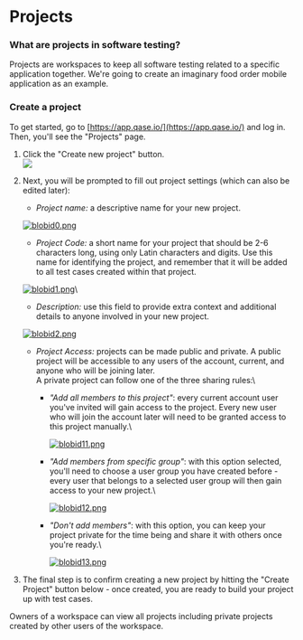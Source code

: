 # Projects

### What are projects in software testing?

Projects are workspaces to keep all software testing related to a specific application together. We're going to create an imaginary food order mobile application as an example.

### Create a project

To get started, go to [https://app.qase.io/](https://app.qase.io/) and log in. Then, you'll see the "Projects" page.

1. Click the "Create new project" button.\
   [![](https://qase.intercom-attachments-7.com/i/o/595207077/5804637ffdce015bf77054b6/1156RUrKI2Z6xC0wTQ6dtlULfWtTmN6h2TZ3A0q03433ZuxfK23Lc0GHO2SPp-EARa7Er145NMtFCEgCdloKK-kgV-InHBtlXoEiDeVDGQ4xWnF71BFCX5HlG7-086mCp8T5jC9yiNLb\_xSChgq4KXEOdDYwFRvt4SV-hGkl3qiO2nQNjSnyQg0KOg)](https://qase.intercom-attachments-7.com/i/o/595207077/5804637ffdce015bf77054b6/1156RUrKI2Z6xC0wTQ6dtlULfWtTmN6h2TZ3A0q03433ZuxfK23Lc0GHO2SPp-EARa7Er145NMtFCEgCdloKK-kgV-InHBtlXoEiDeVDGQ4xWnF71BFCX5HlG7-086mCp8T5jC9yiNLb\_xSChgq4KXEOdDYwFRvt4SV-hGkl3qiO2nQNjSnyQg0KOg)
2.  Next, you will be prompted to fill out project settings (which can also be edited later):

    * _Project name:_ a descriptive name for your new project.



    [![blobid0.png](https://qase.intercom-attachments-7.com/i/o/595207082/219ca712eb9810749446a00e/Ezv39WYjWhHEVl9SDhxtawcHpnjiPigfhmkJoTHYxcOPM1MnLnUXVzLx4Cni8ypeJiewLn4cIZrSHcDG06QOWmBv9fwS3zUQYtmcz-UlKdWFmUiyM4PY6y0KM5W90I18iO2MKExx0iKIKmPSpL2nr5LiCDEE7vg31dZizUK9wdGA\_KVfTSXduyGc1g)](https://qase.intercom-attachments-7.com/i/o/595207082/219ca712eb9810749446a00e/Ezv39WYjWhHEVl9SDhxtawcHpnjiPigfhmkJoTHYxcOPM1MnLnUXVzLx4Cni8ypeJiewLn4cIZrSHcDG06QOWmBv9fwS3zUQYtmcz-UlKdWFmUiyM4PY6y0KM5W90I18iO2MKExx0iKIKmPSpL2nr5LiCDEE7vg31dZizUK9wdGA\_KVfTSXduyGc1g)

    * _Project Code:_ a short name for your project that should be 2-6 characters long, using only Latin characters and digits. Use this name for identifying the project, and remember that it will be added to all test cases created within that project.

    [![blobid1.png](https://qase.intercom-attachments-7.com/i/o/595207094/f550c1bb00906acf1eb5221b/n3tpp4rRVe23n9n6Wi3ditEnJQjzMxbXyAxvINUgBvhxWYcTtf4qstruaD6Tr0kOSuInYaIVVYMd6pVzFmxgE\_9l2Y1Ky7M-jHBR0DZw1mg0-rvc\_aGE6AQqBRELdIkNLF9XGXJtrYPXaL7sm6PnnK2qRxNVZ6IiHQgdHRPwQknAR6MZvCC\_9fkVEg)](https://qase.intercom-attachments-7.com/i/o/595207094/f550c1bb00906acf1eb5221b/n3tpp4rRVe23n9n6Wi3ditEnJQjzMxbXyAxvINUgBvhxWYcTtf4qstruaD6Tr0kOSuInYaIVVYMd6pVzFmxgE\_9l2Y1Ky7M-jHBR0DZw1mg0-rvc\_aGE6AQqBRELdIkNLF9XGXJtrYPXaL7sm6PnnK2qRxNVZ6IiHQgdHRPwQknAR6MZvCC\_9fkVEg)\


    * _Description:_ use this field to provide extra context and additional details to anyone involved in your new project.

    [![blobid2.png](https://qase.intercom-attachments-7.com/i/o/595207103/2da785dcb8115b4e45679a5b/i0hLd6kx0fzgQbcztWJIiYtgHq5tv19MenK68HaFsf8nKRf8PBBgnOvX-eklMTTe2LdZjTGcgT1IigLKOYGuWsp-XFGVRsUBPeO4N-R4rY9-VIyFWcskjh933EtFed7mO6gKYiI3hGf4kNTgdnvJrnWLrcqfOR95iOaBMOA6W92pxN7kXEH9WVAwXA)](https://qase.intercom-attachments-7.com/i/o/595207103/2da785dcb8115b4e45679a5b/i0hLd6kx0fzgQbcztWJIiYtgHq5tv19MenK68HaFsf8nKRf8PBBgnOvX-eklMTTe2LdZjTGcgT1IigLKOYGuWsp-XFGVRsUBPeO4N-R4rY9-VIyFWcskjh933EtFed7mO6gKYiI3hGf4kNTgdnvJrnWLrcqfOR95iOaBMOA6W92pxN7kXEH9WVAwXA)

    * _Project Access:_ projects can be made public and private. A public project will be accessible to any users of the account, current, and anyone who will be joining later.\
      A private project can follow one of the three sharing rules:\

      *   _"Add all members to this project"_: every current account user you've invited will gain access to the project. Every new user who will join the account later will need to be granted access to this project manually.\


          [![blobid11.png](https://qase.intercom-attachments-7.com/i/o/595207110/270505aa7901f6b88dc57bbb/Az5DgbGZgm3dJHljL8uQTpP5w-R-MY\_veHu3wgf\_nzvWWci7t0X8TPLb4DjcErx3f9d4Y74sat4F661-k8AIwoMrLvhnFDoF5cSuB\_Hp-DM02S7hdSe9ARZDsYGvp0tFxEs1SHaYxvhBEQEVMIug84WYon1LK-cwN7Cinjt3DdmcfSZla1XrVQ957w)](https://qase.intercom-attachments-7.com/i/o/595207110/270505aa7901f6b88dc57bbb/Az5DgbGZgm3dJHljL8uQTpP5w-R-MY\_veHu3wgf\_nzvWWci7t0X8TPLb4DjcErx3f9d4Y74sat4F661-k8AIwoMrLvhnFDoF5cSuB\_Hp-DM02S7hdSe9ARZDsYGvp0tFxEs1SHaYxvhBEQEVMIug84WYon1LK-cwN7Cinjt3DdmcfSZla1XrVQ957w)
      *   _"Add members from specific group"_: with this option selected, you'll need to choose a user group you have created before - every user that belongs to a selected user group will then gain access to your new project.\


          [![blobid12.png](https://qase.intercom-attachments-7.com/i/o/595207123/77fa9a913fd1becf1edef10d/gTXmbucnwtlb89PZqPeyN5\_zijfTLmgQ5cBt6ZpykG1-BtVHdq02Zh8Uq7LFv\_f630zaEwhfLWru2Pi9orfadrC0V3sTNHjtFo0PhDis3wEYuo0qCYJc3JkOg\_NCCDy3NklSfRAqQO5RV2TLksoMwmzB08\_scCnfk8QTopjMsDbnC\_Z5WdxXDcL7hg)](https://qase.intercom-attachments-7.com/i/o/595207123/77fa9a913fd1becf1edef10d/gTXmbucnwtlb89PZqPeyN5\_zijfTLmgQ5cBt6ZpykG1-BtVHdq02Zh8Uq7LFv\_f630zaEwhfLWru2Pi9orfadrC0V3sTNHjtFo0PhDis3wEYuo0qCYJc3JkOg\_NCCDy3NklSfRAqQO5RV2TLksoMwmzB08\_scCnfk8QTopjMsDbnC\_Z5WdxXDcL7hg)
      *   _"Don't add members"_: with this option, you can keep your project private for the time being and share it with others once you're ready.\


          [![blobid13.png](https://qase.intercom-attachments-7.com/i/o/595207136/7f4b618832290988720136bb/PuLhVUw2HlxleA-9ARqeR8zR1JPA3q5vuPxueDK0oiyrfFomrNzt48JciKaOuLgVcNldQI1xMkWkmRQzwB8aP6bj7PWxr5GTe7K4jAD5HVVre0kO97hKeuJvwG830yQe4kPNQbucGq1XjftIbKev1MgXBdFTgsorotOeU7h8KxA-KpwNWCf0OeSImg)](https://qase.intercom-attachments-7.com/i/o/595207136/7f4b618832290988720136bb/PuLhVUw2HlxleA-9ARqeR8zR1JPA3q5vuPxueDK0oiyrfFomrNzt48JciKaOuLgVcNldQI1xMkWkmRQzwB8aP6bj7PWxr5GTe7K4jAD5HVVre0kO97hKeuJvwG830yQe4kPNQbucGq1XjftIbKev1MgXBdFTgsorotOeU7h8KxA-KpwNWCf0OeSImg)
3. The final step is to confirm creating a new project by hitting the "Create Project" button below - once created, you are ready to build your project up with test cases.

Owners of a workspace can view all projects including private projects created by other users of the workspace.



